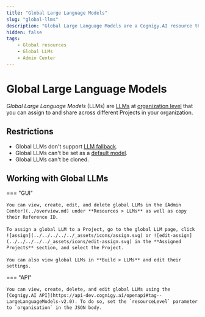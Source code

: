 ```yaml
---
title: "Global Large Language Models"
slug: "global-llms"
description: "Global Large Language Models are a Cognigy.AI resource that you can assign to and share across different Projects in your organization."
hidden: false
tags:
    - Global resources
    - Global LLMs
    - Admin Center
---
```


# Global Large Language Models

_Global Large Language Models_ (LLMs) are [LLMs](../../../../empower/llms/overview.md) at [organization level](overview.md) that you can assign to and share across different Projects in your organization.

## Restrictions

- Global LLMs don't support [LLM fallback](../../../../empower/llms/fallback.md).
- Global LLMs can't be set as a [default model](../../../../empower/llms/other-operations.md#set-a-model-as-default).
- Global LLMs can't be cloned.

## Working with Global LLMs

=== "GUI"

    You can view, create, edit, and delete global LLMs in the [Admin Center](../overview.md) under **Resources > LLMs** as well as copy their Reference ID.

    To assign a global LLM to a Project, go to the global LLM page, click ![assign](../../../../../_assets/icons/assign.svg) or ![edit-assign](../../../../../_assets/icons/edit-assign.svg) in the **Assigned Projects** section, and select the Project.

    You can also view global LLMs in **Build > LLMs** and edit their settings.

=== "API"

    You can view, create, delete, and edit global LLMs using the [Cognigy.AI API](https://api-dev.cognigy.ai/openapi#tag--LargeLanguageModels-v2.0). To do so, set the `resourceLevel` parameter to `organisation` in the JSON body.
